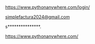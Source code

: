 https://www.pythonanywhere.com/login/

simplefactura2024@gmail.com

s***************.

https://www.pythonanywhere.com/
